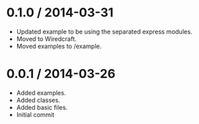 
0.1.0 / 2014-03-31
==================

 * Updated example to be using the separated express modules.
 * Moved to Wiredcraft.
 * Moved examples to /example.

0.0.1 / 2014-03-26
==================

 * Added examples.
 * Added classes.
 * Added basic files.
 * Initial commit
